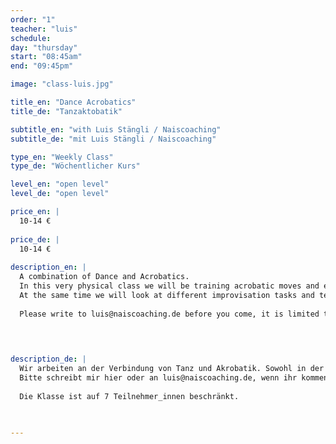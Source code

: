```yaml
---
order: "1"
teacher: "luis"
schedule:
day: "thursday"
start: "08:45am"
end: "09:45pm"

image: "class-luis.jpg"

title_en: "Dance Acrobatics"
title_de: "Tanzaktobatik"

subtitle_en: "with Luis Stängli / Naiscoaching"
subtitle_de: "mit Luis Stängli / Naiscoaching"

type_en: "Weekly Class"
type_de: "Wöchentlicher Kurs"

level_en: "open level"
level_de: "open level"

price_en: |
  10-14 €
  
price_de: |
  10-14 €
  
description_en: |
  A combination of Dance and Acrobatics.  
  In this very physical class we will be training acrobatic moves and explore possibilities to connect them.  
  At the same time we will look at different improvisation tasks and techniques and how we can use them to express ourselves.  
  
  Please write to luis@naiscoaching.de before you come, it is limited to 7 participants.  

  
  

description_de: |
  Wir arbeiten an der Verbindung von Tanz und Akrobatik. Sowohl in der Bewegungs- sowie der künstlerischen Sprache. Die Klasse ist intensiv und körperlich anspruchsvoll. Wir trainieren verschiedene akrobatische Elemente und suchen nach Verbindungen. Gleichzeitig untersuchen wir verschiedene Improvisationstechniken und wie wir sie benutzen können, um unser Körpergefühl zu verbessern und unsere Ausdrucksmöglichkeiten zu erweitern.    
  Bitte schreibt mir hier oder an luis@naiscoaching.de, wenn ihr kommen wollt.  
  
  Die Klasse ist auf 7 Teilnehmer_innen beschränkt.
  


---
```

